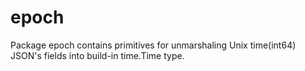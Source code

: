 # epoch

Package epoch contains primitives for unmarshaling Unix time(int64) JSON's fields into build-in time.Time type.
